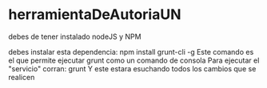 herramientaDeAutoriaUN
======================

debes de tener instalado nodeJS y NPM

debes instalar esta dependencia:
    npm install grunt-cli -g
Este comando es el que permite ejecutar grunt como un comando de consola
Para ejecutar el "servicio" corran:
    grunt
Y este estara esuchando todos los cambios que se realicen
